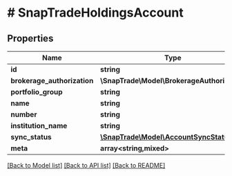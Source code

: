 # # SnapTradeHoldingsAccount

## Properties

Name | Type | Description | Notes
------------ | ------------- | ------------- | -------------
**id** | **string** |  | [optional]
**brokerage_authorization** | **\SnapTrade\Model\BrokerageAuthorization** |  | [optional]
**portfolio_group** | **string** |  | [optional]
**name** | **string** |  | [optional]
**number** | **string** |  | [optional]
**institution_name** | **string** |  | [optional]
**sync_status** | [**\SnapTrade\Model\AccountSyncStatus**](AccountSyncStatus.md) |  | [optional]
**meta** | **array<string,mixed>** |  | [optional]

[[Back to Model list]](../../README.md#models) [[Back to API list]](../../README.md#endpoints) [[Back to README]](../../README.md)
